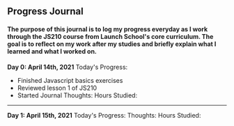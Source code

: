 ## Progress Journal
#### The purpose of this journal is to log my progress everyday as I work through the JS210 course from Launch School's core curriculum. The goal is to reflect on my work after my studies and briefly explain what I learned and what I worked on.

**Day 0: April 14th, 2021**
Today's Progress:
- Finished Javascript basics exercises
- Reviewed lesson 1 of JS210
- Started Journal
Thoughts: 
Hours Studied:
---

**Day 1: April 15th, 2021**
Today's Progress:
Thoughts:
Hours Studied:
